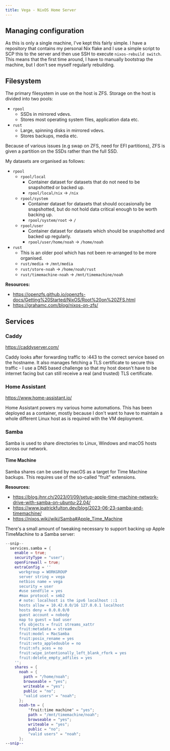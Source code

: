 ```yaml
---
title: Vega - NixOS Home Server
---
```


## Managing configuration
As this is only a single machine, I've kept this fairly simple. I have a repository that contains my personal Nix flake and I use a simple script to SCP this to the server and then use SSH to execute `nixos-rebuild switch`. This means that the first time around, I have to manually bootstrap the machine, but I don't see myself regularly rebuilding.
## Filesystem
The primary filesystem in use on the host is ZFS. Storage on the host is divided into two pools:
- `rpool`
	- SSDs in mirrored vdevs.
	- Stores most operating system files, application data etc.
- `rust`
	- Large, spinning disks in mirrored vdevs.
	- Stores backups, media etc.

Because of various issues (e.g swap on ZFS, need for EFI partitions), ZFS is given a partition on the SSDs rather than the full SSD.

My datasets are organised as follows:
- `rpool`
	- `rpool/local`
		- Container dataset for datasets that do not need to be snapshotted or backed up.
		- `rpool/local/nix` -> `/nix`
	- `rpool/system`
		- Container dataset for datasets that should occasionally be snapshotted, but do not hold data critical enough to be worth backing up.
		- `rpool/system/root` -> `/`
	- `rpool/user`
		- Container dataset for datasets which should be snapshotted and backed up regularly.
		- `rpool/user/home/noah` -> `/home/noah`
- `rust`
	- This is an older pool which has not been re-arranged to be more organised.
	- `rust/media` -> `/mnt/media`
	- `rust/store-noah` -> `/home/noah/rust`
	- `rust/timemachine-noah` -> `/mnt/timemachine/noah`

**Resources:**
- https://openzfs.github.io/openzfs-docs/Getting%20Started/NixOS/Root%20on%20ZFS.html
- https://grahamc.com/blog/nixos-on-zfs/

## Services
### Caddy
https://caddyserver.com/

Caddy looks after forwarding traffic to :443 to the correct service based on the hostname. It also manages fetching a TLS certificate to secure this traffic - I use a DNS based challenge so that my host doesn't have to be internet facing but can still receive a real (and trusted) TLS certificate.
### Home Assistant
https://www.home-assistant.io/

Home Assistant powers my various home automations. This has been deployed as a container, mostly because I don't want to have to maintain a whole different Linux host as is required with the VM deployment.
### Samba
Samba is used to share directories to Linux, Windows and macOS hosts across our network.
#### Time Machine
Samba shares can be used by macOS as a target for Time Machine backups. This requires use of the so-called "fruit" extensions.

**Resources:**
- https://blog.jhnr.ch/2023/01/09/setup-apple-time-machine-network-drive-with-samba-on-ubuntu-22.04/
- https://www.jpatrickfulton.dev/blog/2023-06-23-samba-and-timemachine/
- https://nixos.wiki/wiki/Samba#Apple_Time_Machine

There's a small amount of tweaking necessary to support backing up Apple TimeMachine to a Samba server:

```nix
--snip--
  services.samba = {
    enable = true;
    securityType = "user";
    openFirewall = true;
    extraConfig = ''
      workgroup = WORKGROUP
      server string = vega
      netbios name = vega
      security = user
      #use sendfile = yes
      #max protocol = smb2
      # note: localhost is the ipv6 localhost ::1
      hosts allow = 10.42.0.0/16 127.0.0.1 localhost
      hosts deny = 0.0.0.0/0
      guest account = nobody
      map to guest = bad user
      vfs objects = fruit streams_xattr  
      fruit:metadata = stream
      fruit:model = MacSamba
      fruit:posix_rename = yes 
      fruit:veto_appledouble = no
      fruit:nfs_aces = no
      fruit:wipe_intentionally_left_blank_rfork = yes 
      fruit:delete_empty_adfiles = yes 
    '';
    shares = {
      noah = {
        path = "/home/noah";
        browseable = "yes";
        writeable = "yes";
        public = "no";
        "valid users" = "noah";
      };
      noah-tm = {
          "fruit:time machine" = "yes";
          path = "/mnt/timemachine/noah";
          browseable = "yes";
          writeable = "yes";
          public = "no";
          "valid users" = "noah";
      };
--snip--
```
